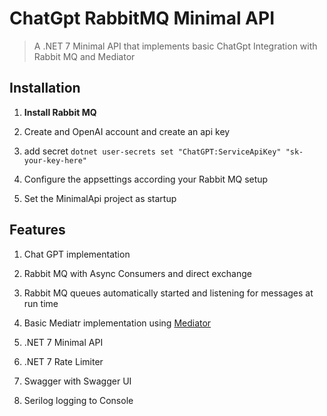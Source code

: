 # ChatGpt RabbitMQ Minimal API 

> A .NET 7 Minimal API that implements basic ChatGpt Integration with Rabbit MQ and Mediator

## Installation

1. **Install Rabbit MQ**

2. Create and OpenAI account and create an api key

3. add secret ``` dotnet user-secrets set "ChatGPT:ServiceApiKey" "sk-your-key-here" ```

4. Configure the appsettings according your Rabbit MQ setup

5. Set the MinimalApi project as startup


## Features 

1. Chat GPT implementation

2. Rabbit MQ with Async Consumers and direct exchange

3. Rabbit MQ queues automatically started and listening for messages at run time

4. Basic Mediatr implementation using [Mediator](https://github.com/martinothamar/Mediator)

5. .NET 7 Minimal API

6. .NET 7 Rate Limiter

7. Swagger with Swagger UI

8. Serilog logging to Console